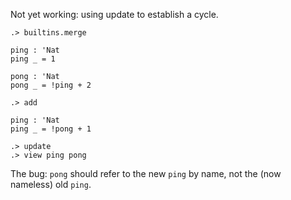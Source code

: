 Not yet working: using update to establish a cycle.

```ucm:hide
.> builtins.merge
```

```unison
ping : 'Nat
ping _ = 1

pong : 'Nat
pong _ = !ping + 2
```

```ucm
.> add
```

```unison
ping : 'Nat
ping _ = !pong + 1
```

```ucm
.> update
.> view ping pong
```

The bug: `pong` should refer to the new `ping` by name, not the (now nameless) old `ping`.
